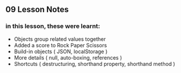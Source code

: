 ## 09 Lesson Notes

### in this lesson, these were learnt:
-  Objects group related values together
-  Added a score to Rock Paper Scissors
-  Build-in objects ( JSON, localStorage )
-  More details ( null, auto-boxing, references )
-  Shortcuts ( destructuring, shorthand property, shorthand method )

